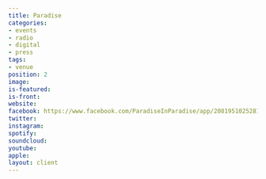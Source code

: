 ```yaml
---
title: Paradise
categories:
- events
- radio
- digital
- press
tags:
- venue
position: 2
image: 
is-featured: 
is-front: 
website:
facebook: https://www.facebook.com/ParadiseInParadise/app/208195102528120/
twitter: 
instagram: 
spotify: 
soundcloud: 
youtube: 
apple: 
layout: client
---
```


